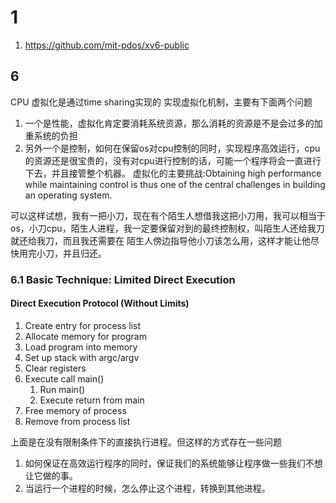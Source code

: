 # 1
1. https://github.com/mit-pdos/xv6-public
## 6
CPU 虚拟化是通过time sharing实现的
实现虚拟化机制，主要有下面两个问题
1. 一个是性能，虚拟化肯定要消耗系统资源，那么消耗的资源是不是会过多的加重系统的负担
2. 另外一个是控制，如何在保留os对cpu控制的同时，实现程序高效运行，cpu的资源还是很宝贵的，没有对cpu进行控制的话，可能一个程序将会一直进行下去，并且接管整个机器。
虚拟化的主要挑战:Obtaining high performance while maintaining control is thus one of the central challenges in building an operating system.

可以这样试想，我有一把小刀，现在有个陌生人想借我这把小刀用，我可以相当于os，小刀cpu，陌生人进程，我一定要保留对到的最终控制权，叫陌生人还给我刀就还给我刀，而且我还需要在
陌生人傍边指导他小刀该怎么用，这样才能让他尽快用完小刀，并且归还。


### 6.1 Basic Technique: Limited Direct Execution
#### Direct Execution Protocol (Without Limits)
1. Create entry for process list
2. Allocate memory for program
3. Load program into memory
4. Set up stack with argc/argv
5. Clear registers
6. Execute call main()
    1. Run main()
    2. Execute return from main
7. Free memory of process
8. Remove from process list

上面是在没有限制条件下的直接执行进程。但这样的方式存在一些问题
1. 如何保证在高效运行程序的同时，保证我们的系统能够让程序做一些我们不想让它做的事。
2. 当运行一个进程的时候，怎么停止这个进程，转换到其他进程。
